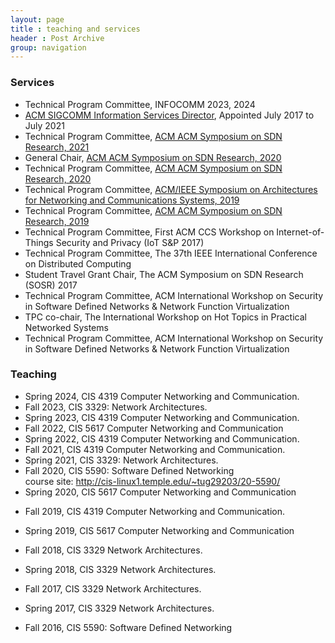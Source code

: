 ```yaml
---
layout: page
title : teaching and services
header : Post Archive
group: navigation
---
```


### Services

- Technical Program Committee, INFOCOMM 2023, 2024
- [ACM SIGCOMM Information Services Director](http://sigcomm.org/about/people), Appointed July 2017 to July 2021
- Technical Program Committee, [ACM ACM Symposium on SDN Research, 2021](https://conferences.sigcomm.org/sosr/2021/)
- General Chair, [ACM ACM Symposium on SDN Research, 2020](https://conferences.sigcomm.org/sosr/2020/)
- Technical Program Committee, [ACM ACM Symposium on SDN Research, 2020](https://conferences.sigcomm.org/sosr/2020/)
- Technical Program Committee, [ACM/IEEE Symposium on Architectures for Networking and Communications Systems, 2019](http://www.ancsconf.org/)
- Technical Program Committee, [ACM ACM Symposium on SDN Research, 2019](https://conferences.sigcomm.org/sosr/2019/)
- Technical Program Committee, First ACM CCS Workshop on Internet-of-Things Security and Privacy (IoT S\&P 2017)
- Technical Program Committee, The 37th IEEE International Conference on Distributed Computing
- Student Travel Grant Chair, The ACM Symposium on SDN Research (SOSR) 2017
- Technical Program Committee, ACM International Workshop on Security in Software Defined Networks \& Network Function Virtualization
- TPC co-chair, The International Workshop on Hot Topics in Practical Networked Systems
- Technical Program Committee, ACM International Workshop on Security in Software Defined Networks \& Network Function Virtualization

### Teaching

- Spring 2024, CIS 4319 Computer Networking and Communication.
- Fall 2023, CIS 3329: Network Architectures. 
- Spring 2023, CIS 4319 Computer Networking and Communication.
- Fall 2022, CIS 5617 Computer Networking and Communication
- Spring 2022, CIS 4319 Computer Networking and Communication.
- Fall 2021, CIS 4319 Computer Networking and Communication.
- Spring 2021, CIS 3329: Network Architectures.
- Fall 2020, CIS 5590: Software Defined Networking <br>
course site: <http://cis-linux1.temple.edu/~tug29203/20-5590/>
- Spring 2020, CIS 5617 Computer Networking and Communication <br>
<!-- course site: <http://cis-linux1.temple.edu/~tug29203/20spring-5617/> -->
- Fall 2019, CIS 4319 Computer Networking and Communication.
<!-- course site: <https://cis.temple.edu/~tug29203/19fall-4319/index.html> -->
- Spring 2019, CIS 5617 Computer Networking and Communication
<!-- course site: <https://cis.temple.edu/~tug29203/19spring-5617/index.html> -->
- Fall 2018, CIS 3329 Network Architectures.
<!-- course site: <http://cis-linux1.temple.edu/~tug29203/teaching/fall2018-3329/> -->
- Spring 2018, CIS 3329 Network Architectures.
<!-- course site: <http://cis-linux1.temple.edu/~tug29203/18spring-3329/> -->
- Fall 2017, CIS 3329 Network Architectures.
<!-- course site: <http://cis-linux1.temple.edu/~tug29203/17fall-3329/> -->
- Spring 2017, CIS 3329 Network Architectures.
<!-- course site: <http://cis-linux1.temple.edu/~tug29203/17-3329/> -->
- Fall 2016, CIS 5590: Software Defined Networking <br>
<!-- course site: <http://cis-linux1.temple.edu/~tug29203/16-5590/> -->
